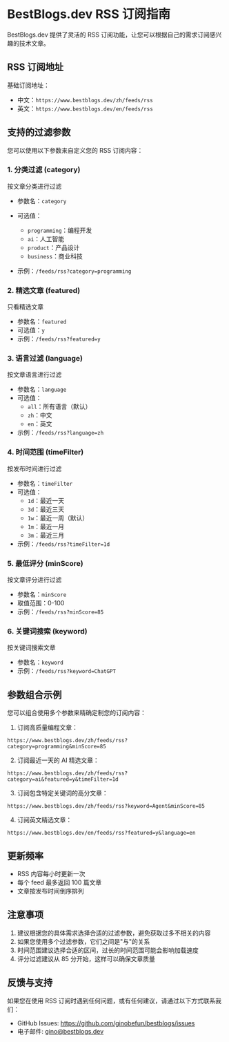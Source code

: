 # BestBlogs.dev RSS 订阅指南

BestBlogs.dev 提供了灵活的 RSS 订阅功能，让您可以根据自己的需求订阅感兴趣的技术文章。

## RSS 订阅地址

基础订阅地址：

- 中文：`https://www.bestblogs.dev/zh/feeds/rss`
- 英文：`https://www.bestblogs.dev/en/feeds/rss`

## 支持的过滤参数

您可以使用以下参数来自定义您的 RSS 订阅内容：

### 1. 分类过滤 (category)

按文章分类进行过滤

- 参数名：`category`
- 可选值：
  - `programming`：编程开发
  - `ai`：人工智能
  - `product`：产品设计
  - `business`：商业科技

- 示例：`/feeds/rss?category=programming`

### 2. 精选文章 (featured)

只看精选文章

- 参数名：`featured`
- 可选值：`y`
- 示例：`/feeds/rss?featured=y`

### 3. 语言过滤 (language)

按文章语言进行过滤

- 参数名：`language`
- 可选值：
  - `all`：所有语言（默认）
  - `zh`：中文
  - `en`：英文
- 示例：`/feeds/rss?language=zh`

### 4. 时间范围 (timeFilter)

按发布时间进行过滤

- 参数名：`timeFilter`
- 可选值：
  - `1d`：最近一天
  - `3d`：最近三天
  - `1w`：最近一周（默认）
  - `1m`：最近一月
  - `3m`：最近三月
- 示例：`/feeds/rss?timeFilter=1d`

### 5. 最低评分 (minScore)

按文章评分进行过滤

- 参数名：`minScore`
- 取值范围：0-100
- 示例：`/feeds/rss?minScore=85`

### 6. 关键词搜索 (keyword)

按关键词搜索文章

- 参数名：`keyword`
- 示例：`/feeds/rss?keyword=ChatGPT`

## 参数组合示例

您可以组合使用多个参数来精确定制您的订阅内容：

1. 订阅高质量编程文章：

```url
https://www.bestblogs.dev/zh/feeds/rss?category=programming&minScore=85
```

2. 订阅最近一天的 AI 精选文章：

```url
https://www.bestblogs.dev/zh/feeds/rss?category=ai&featured=y&timeFilter=1d
```

3. 订阅包含特定关键词的高分文章：

```url
https://www.bestblogs.dev/zh/feeds/rss?keyword=Agent&minScore=85
```

4. 订阅英文精选文章：

```url
https://www.bestblogs.dev/en/feeds/rss?featured=y&language=en
```

## 更新频率

- RSS 内容每小时更新一次
- 每个 feed 最多返回 100 篇文章
- 文章按发布时间倒序排列

## 注意事项

1. 建议根据您的具体需求选择合适的过滤参数，避免获取过多不相关的内容
2. 如果您使用多个过滤参数，它们之间是"与"的关系
3. 时间范围建议选择合适的区间，过长的时间范围可能会影响加载速度
4. 评分过滤建议从 85 分开始，这样可以确保文章质量

## 反馈与支持

如果您在使用 RSS 订阅时遇到任何问题，或有任何建议，请通过以下方式联系我们：

- GitHub Issues: <https://github.com/ginobefun/bestblogs/issues>
- 电子邮件: <gino@bestblogs.dev>
